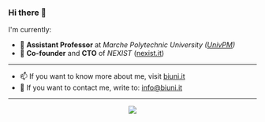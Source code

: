 ### Hi there 👋


I'm currently:
- 🧠 **Assistant Professor** at *Marche Polytechnic University ([UnivPM](https://www.univpm.it/Entra/))*
- 💎 **Co-founder** and **CTO** of *NEXIST* ([nexist.it](https://nexist.it))

-----
  
- 📫 If you want to know more about me, visit [biuni.it](https://biuni.it)
- 💬 If you want to contact me, write to: [info@biuni.it](info@biuni.it)

-----

<p align="center">
  <img align="center" src="https://github-readme-stats.vercel.app/api?username=biuni&show_icons=true&theme=vue-dark">
</p>
